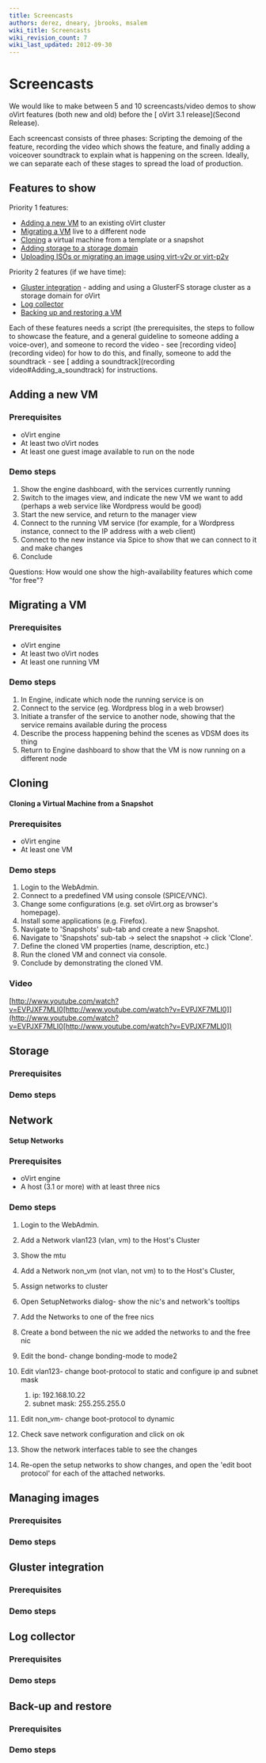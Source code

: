 ```yaml
---
title: Screencasts
authors: derez, dneary, jbrooks, msalem
wiki_title: Screencasts
wiki_revision_count: 7
wiki_last_updated: 2012-09-30
---
```


# Screencasts

We would like to make between 5 and 10 screencasts/video demos to show oVirt features (both new and old) before the [ oVirt 3.1 release](Second Release).

Each screencast consists of three phases: Scripting the demoing of the feature, recording the video which shows the feature, and finally adding a voiceover soundtrack to explain what is happening on the screen. Ideally, we can separate each of these stages to spread the load of production.

## Features to show

Priority 1 features:

*   [ Adding a new VM](#Adding_a_new_VM) to an existing oVirt cluster
*   [ Migrating a VM](#Migrating_a_VM) live to a different node
*   [ Cloning](#Cloning) a virtual machine from a template or a snapshot
*   [ Adding storage to a storage domain](#Storage)
*   [ Uploading ISOs or migrating an image using virt-v2v or virt-p2v](#Managing_images)

Priority 2 features (if we have time):

*   [ Gluster integration](#Gluster_integration) - adding and using a GlusterFS storage cluster as a storage domain for oVirt
*   [ Log collector](#Log_collector)
*   [ Backing up and restoring a VM](#Back-up_and_restore)

Each of these features needs a script (the prerequisites, the steps to follow to showcase the feature, and a general guideline to someone adding a voice-over), and someone to record the video - see [recording video](recording video) for how to do this, and finally, someone to add the soundtrack - see [ adding a soundtrack](recording video#Adding_a_soundtrack) for instructions.

## Adding a new VM

### Prerequisites

*   oVirt engine
*   At least two oVirt nodes
*   At least one guest image available to run on the node

### Demo steps

1.  Show the engine dashboard, with the services currently running
2.  Switch to the images view, and indicate the new VM we want to add (perhaps a web service like Wordpress would be good)
3.  Start the new service, and return to the manager view
4.  Connect to the running VM service (for example, for a Wordpress instance, connect to the IP address with a web client)
5.  Connect to the new instance via Spice to show that we can connect to it and make changes
6.  Conclude

Questions: How would one show the high-availability features which come "for free"?

## Migrating a VM

### Prerequisites

*   oVirt engine
*   At least two oVirt nodes
*   At least one running VM

### Demo steps

1.  In Engine, indicate which node the running service is on
2.  Connect to the service (eg. Wordpress blog in a web browser)
3.  Initiate a transfer of the service to another node, showing that the service remains available during the process
4.  Describe the process happening behind the scenes as VDSM does its thing
5.  Return to Engine dashboard to show that the VM is now running on a different node

## Cloning

#### Cloning a Virtual Machine from a Snapshot

### Prerequisites

*   oVirt engine
*   At least one VM

### Demo steps

1.  Login to the WebAdmin.
2.  Connect to a predefined VM using console (SPICE/VNC).
3.  Change some configurations (e.g. set oVirt.org as browser's homepage).
4.  Install some applications (e.g. Firefox).
5.  Navigate to 'Snapshots' sub-tab and create a new Snapshot.
6.  Navigate to 'Snapshots' sub-tab -> select the snapshot -> click 'Clone'.
7.  Define the cloned VM properties (name, description, etc.)
8.  Run the cloned VM and connect via console.
9.  Conclude by demonstrating the cloned VM.

### Video

[http://www.youtube.com/watch?v=EVPJXF7MLI0[http://www.youtube.com/watch?v=EVPJXF7MLI0]](http://www.youtube.com/watch?v=EVPJXF7MLI0[http://www.youtube.com/watch?v=EVPJXF7MLI0])

## Storage

### Prerequisites

### Demo steps

## Network

#### Setup Networks

### Prerequisites

*   oVirt engine
*   A host (3.1 or more) with at least three nics

### Demo steps

1.  Login to the WebAdmin.
2.  Add a Network vlan123 (vlan, vm) to the Host's Cluster
3.  Show the mtu
4.  Add a Network non_vm (not vlan, not vm) to to the Host's Cluster,
5.  Assign networks to cluster
6.  Open SetupNetworks dialog- show the nic's and network's tooltips
7.  Add the Networks to one of the free nics
8.  Create a bond between the nic we added the networks to and the free nic
9.  Edit the bond- change bonding-mode to mode2
10. Edit vlan123- change boot-protocol to static and configure ip and subnet mask
    1.  ip: 192.168.10.22
    2.  subnet mask: 255.255.255.0

11. Edit non_vm- change boot-protocol to dynamic
12. Check save network configuration and click on ok
13. Show the network interfaces table to see the changes
14. Re-open the setup networks to show changes, and open the 'edit boot protocol' for each of the attached networks.

## Managing images

### Prerequisites

### Demo steps

## Gluster integration

### Prerequisites

### Demo steps

## Log collector

### Prerequisites

### Demo steps

## Back-up and restore

### Prerequisites

### Demo steps
